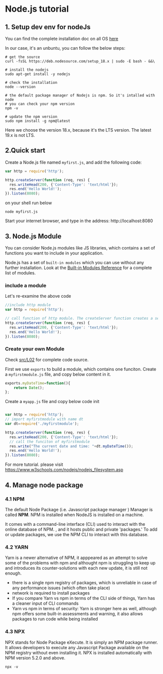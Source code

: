 # Node.js tutorial

## 1. Setup dev env for nodeJs


You can find the complete installation doc on all OS [here](https://github.com/nodesource/distributions#debinstall)

In our case, it's an unbuntu, you can follow the below steps:


```shell
# get the source
curl -fsSL https://deb.nodesource.com/setup_18.x | sudo -E bash - &&\

# install the nodejs
sudo apt-get install -y nodejs

# check the installation
node --version

# the default package manager of Nodejs is npm. So it's intalled with node
# you can check your npm version
npm -v

# update the npm version
sudo npm install -g npm@latest
```

Here we choose the version 18.x, because it's the LTS version. The latest 19.x is not LTS.

## 2.Quick start

Create a Node.js file named `myfirst.js`, and add the following code:

```js
var http = require('http');

http.createServer(function (req, res) {
  res.writeHead(200, {'Content-Type': 'text/html'});
  res.end('Hello World!');
}).listen(8080);
```

on your shell run below
```shell
node myfirst.js
```

Start your internet browser, and type in the address: http://localhost:8080

## 3. Node.js Module

You can consider Node.js modules like JS libraries, which contains a set of functions you want to include in your application.

Node.js has a set of `built-in modules` which you can use without any further installation.
Look at the [Built-in Modules Reference](https://www.w3schools.com/nodejs/ref_modules.asp) for a complete list of modules. 

### include a module

Let's re-examine the above code
```js
//include http module
var http = require('http');

// call function of http module. The createServer function creates a server
http.createServer(function (req, res) {
  res.writeHead(200, {'Content-Type': 'text/html'});
  res.end('Hello World!');
}).listen(8080);
```

### Create your own Module

Check [src/L02](./src/L02/) for complete code source.

First we use `exports` to build a module, which contains one funciton. 
Create a `myfirstmodule.js` file, and copy below content in it.
```js
exports.myDateTime=function(){
    return Date();
};
```

Create a `myapp.js` file and copy below code init

```js

var http = require('http');
// import myfirstmodule with name dt
var dt=require('./myfirstmodule');

http.createServer(function (req, res) {
  res.writeHead(200, {'Content-Type': 'text/html'});
  // call the funciton of myfirstmodule
  res.write("The current date and time: "+dt.myDateTime());
  res.end('Hello World!');
}).listen(8080);
```

For more tutorial. please visit https://www.w3schools.com/nodejs/nodejs_filesystem.asp


## 4. Manage node package


### 4.1 NPM
The default Node Package (i.e. Javascript package manager ) Manager is called **NPM**. NPM is installed when NodeJS is installed on a machine.

It comes with a command-line interface (CLI) used to interact with the online database of NPM. , and it hosts public and private 'packages.' To add or update packages, we use the NPM CLI to interact with this database. 


### 4.2 YARN

Yarn is a newer alternative of NPM, it apppeared as an attempt to solve some of the problems with npm and althought npm is struggling to keep up and introduces its counter-solutions with each new update, it is still not enough.

- there is a single npm registry of packages, which is unreliable in case of any performance issues (which often take place)
- network is required to install packages
- If you compare Yarn vs npm in terms of the CLI side of things, Yarn has a cleaner input of CLI commands
- Yarn vs npm in terms of security: Yarn is stronger here as well, although npm offers some built-in assessments and warning, it also allows packages to run code while being installed


### 4.3 NPX

NPX stands for Node Package eXecute. It is simply an NPM package runner. It allows developers to execute any Javascript Package available on the NPM registry without even installing it. NPX is installed automatically with NPM version 5.2.0 and above.

```shell
npx -v 
```
